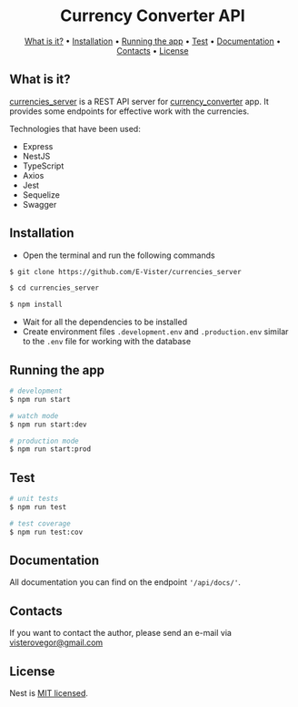 <h1 align="center">
  Currency Converter API
</h1>

<p align="center">
  <a href="#what-is-it">What is it?</a>
  •
  <a href="#installation">Installation</a>
  •
  <a href="#running_the_app">Running the app</a>
  •
  <a href="#test">Test</a>
  •
  <a href="#documentation">Documentation</a>  
  •
  <a href="#contacts">Contacts</a>
  •
  <a href="#license">License</a>
</p>

What is it?
-----------
[currencies_server](https://github.com/E-Vister/currencies_server) is a REST API server
for [currency_converter](https://github.com/E-Vister/currency_converter) app. It provides some endpoints for effective
work
with the currencies.

Technologies that have been used:

* Express
* NestJS
* TypeScript
* Axios
* Jest
* Sequelize
* Swagger

Installation
-----------

- Open the terminal and run the following commands

```bash
$ git clone https://github.com/E-Vister/currencies_server

$ cd currencies_server

$ npm install
```

- Wait for all the dependencies to be installed
- Create environment files `.development.env` and `.production.env` similar to the `.env` file for working with the
  database

Running the app
-----------

```bash
# development
$ npm run start

# watch mode
$ npm run start:dev

# production mode
$ npm run start:prod
```

Test
-----------

```bash
# unit tests
$ npm run test

# test coverage
$ npm run test:cov
```

Documentation
-------------
All documentation you can find on the endpoint `'/api/docs/'`.

Contacts
--------
If you want to contact the author, please send an e-mail via visterovegor@gmail.com

License
-----------

Nest is [MIT licensed](LICENSE).
